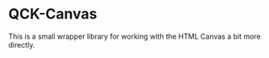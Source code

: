 # QCK-Canvas

This is a small wrapper library for working with the HTML Canvas a bit more directly.
